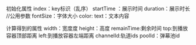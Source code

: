 初始化属性
index：key标识（乱序）
startTime ：展示时间
duration：展示时长  //公用参数
fontSize：字体大小
color:
text：文本内容

计算得到的属性
width：宽度度
height：高度
remainTime:剩余时间
top:到播放容器顶部距离
left:到播放容器左端距离
channelId:轨道ids
poolId：弹幕池id


